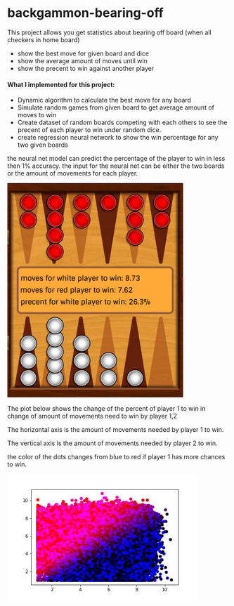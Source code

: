 # backgammon-bearing-off
This project allows you get statistics about bearing off board (when all checkers in home board)
* show the best move for given board and dice
* show the average amount of moves until win
* show the precent to win against another player

#### What I implemented for this project:
* Dynamic algorithm to calculate the best move for any board
* Simulate random games from given board to get average amount of moves to win
* Create dataset of random boards competing with each others to see the precent of each player to win under random dice.
* create regression neural network to show the win percentage for any two given boards


the neural net model can predict the percentage of the player to win in less then 1% accuracy.
the input for the neural net can be either the two boards or the amount of movements for each player.

<img src="https://github.com/rotem154154/backgammon-bearing-off/blob/main/backgammon_stats.jpg" width="400">


The plot below shows the change of the percent of player 1 to win in change of amount of movements need to win by player 1,2

The horizontal axis is the amount of movements needed by player 1 to win.

The vertical axis is the amount of movements needed by player 2 to win.

the color of the dots changes from blue to red if player 1 has more chances to win.

<img src="https://github.com/rotem154154/backgammon-bearing-off/blob/main/2_players_winner_plot.png">
